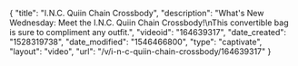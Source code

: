 {
    "title": "I.N.C. Quiin Chain Crossbody",
    "description": "What's New Wednesday: Meet the I.N.C. Quiin Chain Crossbody!\nThis convertible bag is sure to compliment any outfit.",
    "videoid": "164639317",
    "date_created": "1528319738",
    "date_modified": "1546466800",
    "type": "captivate",
    "layout": "video",
    "url": "\/v\/i-n-c-quiin-chain-crossbody\/164639317"
}